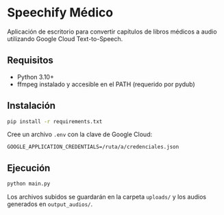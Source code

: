 # Speechify Médico

Aplicación de escritorio para convertir capítulos de libros médicos a audio utilizando Google Cloud Text-to-Speech.

## Requisitos
- Python 3.10+
- ffmpeg instalado y accesible en el PATH (requerido por pydub)

## Instalación
```bash
pip install -r requirements.txt
```

Cree un archivo `.env` con la clave de Google Cloud:
```
GOOGLE_APPLICATION_CREDENTIALS=/ruta/a/credenciales.json
```

## Ejecución
```bash
python main.py
```

Los archivos subidos se guardarán en la carpeta `uploads/` y los audios generados en `output_audios/`.
